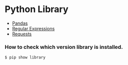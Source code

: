 # Python Library

* [Pandas](https://github.com/Hyuk/Python/blob/master/python-library/python-library/pandas.md)
* [Regular Expressions](https://github.com/Hyuk/Python/blob/master/python-library/python-library/regular-expressions.md)
* [Requests](https://github.com/Hyuk/Python/blob/master/python-library/python-library/requests.md)

### How to check which version library is installed.
```bash
$ pip show library
```
